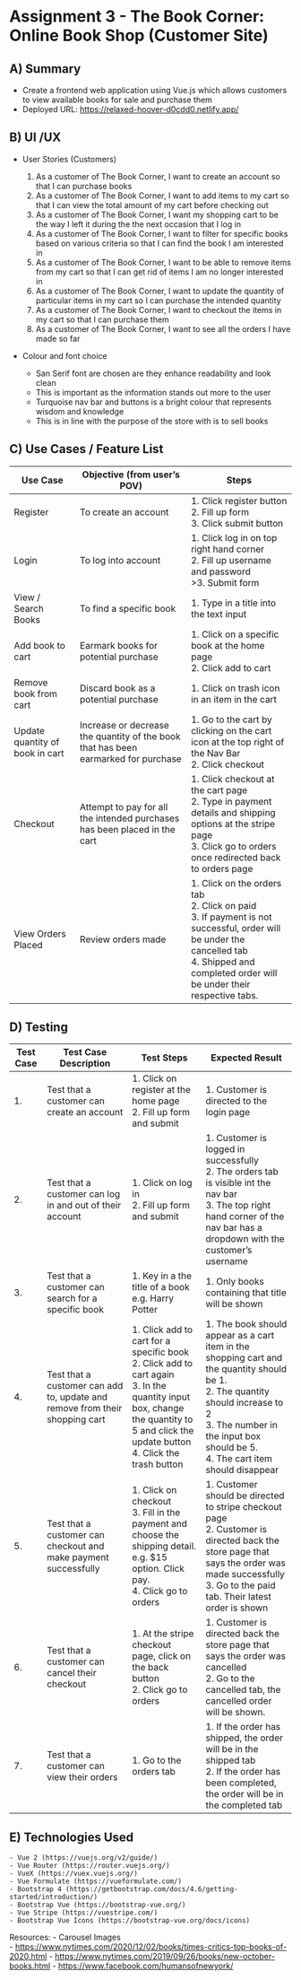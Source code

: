 # Assignment 3 - The Book Corner: Online Book Shop (Customer Site)


## A) Summary
- Create a frontend web application using Vue.js which allows customers to view available books for sale and purchase them
- Deployed URL: https://relaxed-hoover-d0cdd0.netlify.app/


## B) UI /UX
- User Stories (Customers)
    1. As a customer of The Book Corner, I want to create an account so that I can purchase books
    2. As a customer of The Book Corner, I want to add items to my cart so that I can view the total amount of my cart before checking out
    3. As a customer of The Book Corner, I want my shopping cart to be the way I left it during the the next occasion that I log in
    4. As a customer of The Book Corner, I want to filter for specific books based on various criteria so that I can find the book I am interested in
    5. As a customer of The Book Corner, I want to be able to remove items from my cart so that I can get rid of items I am no longer interested in
    6. As a customer of The Book Corner, I want to update the quantity of particular items in my cart so I can purchase the intended quantity
    7. As a customer of The Book Corner, I want to checkout the items in my cart so that I can purchase them
    8. As a customer of The Book Corner,  I want to see all the orders I have made so far

- Colour and font choice
    - San Serif font are chosen are they enhance readability and look clean
    - This is important as the information stands out more to the user
    - Turquoise nav bar and buttons is a bright colour that represents wisdom and knowledge
    - This is in line with the purpose of the store with is to sell books


## C) Use Cases / Feature List
|Use Case                         |Objective (from user’s POV)                                                         |Steps                                                                                                                                                                                                                                      |
|---------------------------------------|------------------------------------------------------------------------------------------|-------------------------------------------------------------------------------------------------------------------------------------------------------------------------------------------------------------------------------------------------|
|Register                         |To create an account                                                                |1. Click register button<br>2. Fill up form <br>3. Click submit button                                                                                                                                         |
|Login                            |To log into account                                                                 |1. Click log in on top right hand corner<br>2. Fill up username and password <br>>3. Submit form                                                                                                                |
|View / Search Books              |To find a specific book                                                             |1. Type in a title into the text input                                                                                                                                                                                                     |
|Add book to cart                 |Earmark books for potential  purchase                                               |1. Click on a specific book at the home page<br>2. Click add to cart                                                                                                                                                         |
|Remove book from cart            |Discard book as a potential purchase                                                |1. Click on trash icon in an item in the cart                                                                                                                                                                                              |
|Update quantity of book in cart  |Increase or decrease the quantity of the book that has been earmarked for purchase  |1. Go to the cart by clicking on the cart icon at the top right of the Nav Bar<br>2. Click checkout                                                                                                                          |
|Checkout                         |Attempt to pay for all the intended purchases has been placed in the cart           |1. Click checkout at the cart page<br>2. Type in payment details and shipping options at the stripe page<br>3. Click go to orders once redirected back to orders page                                          |
|View Orders Placed               |Review orders made                                                                  |1. Click on the orders tab<br>2. Click on paid<br>3. If payment is not successful, order will be under the cancelled tab<br>4. Shipped and completed order will be under their respective tabs.  |


## D) Testing
|Test Case  |Test Case Description                                                        |Test Steps                                                                                                                                                                                                                                                      |Expected Result                                                                                                                                                                                                                                                                        |
|-----------------|-----------------------------------------------------------------------------------|----------------------------------------------------------------------------------------------------------------------------------------------------------------------------------------------------------------------------------------------------------------------|---------------------------------------------------------------------------------------------------------------------------------------------------------------------------------------------------------------------------------------------------------------------------------------------|
|1.         |Test that a customer can create an account                                   |1. Click on register at the home page<br>2. Fill up form and submit                                                                                                                                                                               |1. Customer is directed to the login page                                                                                                                                                                                                                                              |
|2.         |Test that a customer can log in and out of their account                     |1. Click on log in<br>2. Fill up form and submit                                                                                                                                                                                                  |1. Customer is logged in successfully<br>2. The orders tab is visible int the nav bar<br>3. The top right hand corner of the nav bar has a dropdown with the customer’s username                                                                           |
|3.         |Test that a customer can search for a specific book                          |1. Key in a the title of a book e.g. Harry Potter                                                                                                                                                                                                               |1. Only books containing that title will be shown                                                                                                                                                                                                                                      |
|4.         |Test that a customer can add to, update and remove from their shopping cart  |1. Click add to cart for a specific book<br>2. Click add to cart again<br>3. In the quantity input box, change the quantity to 5 and click the update button<br>4. Click the trash button  |1. The book should appear as a cart item in the shopping cart and the quantity should be 1.<br>2.  The quantity should increase to 2<br>3. The number in the input box should be 5. <br>4. The cart item should disappear  |
|5.         |Test that a customer can checkout and make payment successfully              |1. Click on checkout<br>3. Fill in the payment and choose the shipping detail. e.g. $15 option. Click pay.<br>4. Click go to orders                                                                                        |1. Customer should be directed to stripe checkout page<br>2.  Customer is directed back the store page that says the order was made successfully<br>3. Go to the paid tab. Their latest order is shown                                                     |
|6.         |Test that a customer can cancel their checkout                               |1. At the stripe checkout page, click on the back button<br>2. Click go to orders                                                                                                                                                                 |1. Customer is directed back the store page that says the order was cancelled<br>2. Go to the cancelled tab, the cancelled order will be shown.                                                                                                                          |
|7.         |Test that a customer can view their orders                                   |1. Go to the orders tab                                                                                                                                                                                                                                         |1. If the order has shipped, the order will be in the shipped tab<br>2. If the order has been completed, the order will be in the completed tab                                                                                                                          |


## E) Technologies Used
    - Vue 2 (https://vuejs.org/v2/guide/)
    - Vue Router (https://router.vuejs.org/)
    - VueX (https://vuex.vuejs.org/)
    - Vue Formulate (https://vueformulate.com/)
    - Bootstrap 4 (https://getbootstrap.com/docs/4.6/getting-started/introduction/)
    - Bootstrap Vue (https://bootstrap-vue.org/)
    - Vue Stripe (https://vuestripe.com/)
    - Bootstrap Vue Icons (https://bootstrap-vue.org/docs/icons)
Resources:
    - Carousel Images   
        - https://www.nytimes.com/2020/12/02/books/times-critics-top-books-of-2020.html
        - https://www.nytimes.com/2019/09/26/books/new-october-books.html
        - https://www.facebook.com/humansofnewyork/


